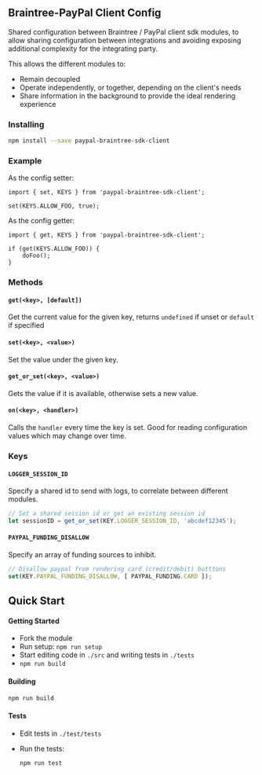 Braintree-PayPal Client Config
------------------------------

Shared configuration between Braintree / PayPal client sdk modules, to allow sharing configuration between integrations and avoiding exposing additional complexity for the integrating party.

This allows the different modules to:
- Remain decoupled
- Operate independently, or together, depending on the client's needs
- Share information in the background to provide the ideal rendering experience

### Installing

```bash
npm install --save paypal-braintree-sdk-client
```

### Example

As the config setter:

```
import { set, KEYS } from 'paypal-braintree-sdk-client';

set(KEYS.ALLOW_FOO, true);
```

As the config getter:

```
import { get, KEYS } from 'paypal-braintree-sdk-client';

if (get(KEYS.ALLOW_FOO)) {
    doFoo();
}
```

### Methods

#### `get(<key>, [default])`

Get the current value for the given key, returns `undefined` if unset or `default` if specified

#### `set(<key>, <value>)`

Set the value under the given key.

#### `get_or_set(<key>, <value>)`

Gets the value if it is available, otherwise sets a new value.

#### `on(<key>, <handler>)`

Calls the `handler` every time the key is set. Good for reading configuration values which may change over time.

### Keys

#### `LOGGER_SESSION_ID`

Specify a shared id to send with logs, to correlate between different modules.

```javascript
// Set a shared session id or get an existing session id
let sessionID = get_or_set(KEY.LOGGER_SESSION_ID, 'abcdef12345');
```

#### `PAYPAL_FUNDING_DISALLOW`

Specify an array of funding sources to inhibit.

```javascript
// Disallow paypal from rendering card (credit/debit) butttons
set(KEY.PAYPAL_FUNDING_DISALLOW, [ PAYPAL_FUNDING.CARD ]);
```

Quick Start
-----------

#### Getting Started

- Fork the module
- Run setup: `npm run setup`
- Start editing code in `./src` and writing tests in `./tests`
- `npm run build`

#### Building

```bash
npm run build
```

#### Tests

- Edit tests in `./test/tests`
- Run the tests:

  ```bash
  npm run test
  ```
